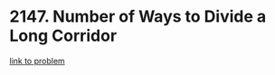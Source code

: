 # 2147. Number of Ways to Divide a Long Corridor

[link to problem](https://leetcode.com/problems/number-of-ways-to-divide-a-long-corridor/)
